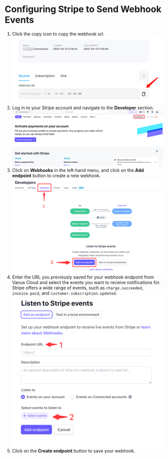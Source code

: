 
# **Configuring Stripe to Send Webhook Events**

1. Click the copy icon to copy the webhook url.
   ![](images/getlink.png)
2. Log in to your Stripe account and navigate to the **Developer** section.
   ![img.png](images/img.png)
3. Click on **Webhooks** in the left-hand menu, and click on the **Add endpoint** button to create a new webhook.
   ![img_2.png](images/img_2.png)
4. Enter the URL you previously saved for your webhook endpoint from Vanus Cloud and select the events you want to receive notifications for. Stripe offers a wide range of events, such as `charge.succeeded`, `invoice.paid`, and `customer.subscription.updated`.
   ![img_3.png](images/img_3.png)
5. Click on the **Create endpoint** button to save your webhook.